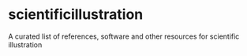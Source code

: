 # scientificillustration
A curated list of references, software and other resources for scientific illustration

